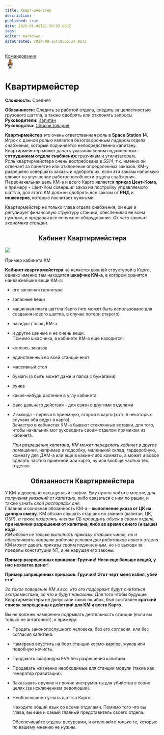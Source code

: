 ```yaml
---
title: Квартирмейстер
description: 
published: true
date: 2025-01-05T21:30:03.667Z
tags: 
editor: markdown
dateCreated: 2024-09-25T18:05:24.857Z
---
```


<div style="display: flex; justify-content: center;">
<div class="roles-passport comm">
  <div class="title comm"><a href="/roles/command">Командование</a></div>
  <div>
    <div><div><img src="/roles/quartermaster.png"></div></div>
  <div><div>
    <h1>Квартирмейстер</h1>
    <p><strong>Сложность:</strong> Средняя</p>
    <strong>Обязанности:</strong> Следить за работой отдела, следить за целостностью  грузового шаттла, а также одобрять или отклонять запросы.<br>
    <b>Руководители</b>: <a href="/roles/captain" title="Капитан">Капитан</a><br>
    <b>Руководства</b>: <a href="/guides/listofproducts">Список товаров</a>
  </div></div>
  </div>
</div>
</div>

**Квартирмейстер** это очень ответственная роль в **Space Station 14**. Игрок с данной ролью является безоговорочным лидером отдела снабжения, который подчиняется непосредственно капитану. Квартирмейстер может давать указания своим подчиненным - **сотрудникам отдела снабжения**: [грузчикам](/roles/loader) и [утилизаторам](/roles/utilizer).  
Роль квартирмейстера очень востребована в *SS14*, т.к. именно он отвечает за принятие или отклонение определенных заказов. КМ-у разрешено совершать заказы и одобрять их, если эти заказы напрямую влияют на улучшение работоспособности отдела снабжения. Первоначальная цель КМ-а и всего Карго является **приказ Цент-Кома**, к примеру - Цент-Ком совершил заказ на постройку управляемого шаттла, для этого КМ должен одобрять все заказы от **РНД** и **инженеров**, которые посчитает нужными.  
  
Квартирмейстер не только глава отдела снабжения, он еще и регулирует финансовую структуру станции, обеспечивая ее всем нужным, и продавая все ненужное оборудование. *От него зависит экономика станции.*

## <center> Кабинет Квартирмейстера </center>

![](https://wiki.ss14.su/images/thumb/9/9f/SS14_KM_cab.png/300px-SS14_KM_cab.png)

Пример кабинета КМ

  
**Кабинет квартирмейстера** не является важной структурой в *Карго*, однако именно там находится **шкафчик КМ-а**, в котором хранятся наиважнейшие вещи КМ-а:

-   его запасная гарнитура
-   запасные вещи
-   машинная плата шаттла Карго (что может быть использовано для создания нового шаттла, в случае потери старого)
-   накидка / плащ КМ-а
-   и другие ценные и не очень вещи.  
    Помимо шкафчика, в кабинете КМ-а еще находится:
-   консоль заказов
-   единственный во всей станции енот
-   массивный стол
-   бумаги (а быть может даже и папка с бумагами)
-   ручка
-   какое-нибудь растение в углу кабинета
-   факс дальнего действия - для связи с другими отделами
-   2 выхода - первый в приемную, второй в карго (хотя в некоторых случаях оба ведут в карго)  
    Зачастую в кабинетах КМ-а бывают стеклянные вставки, для того, чтобы начальник мог руководить своим отделом прямиком из кабинета.  
      
    *При разрешении капитана, КМ может переделать кабинет в другое помещение,* например в подсобку, маленький склад, гардеробную, комнату для ДАМ-а или еще в какие-либо комнаты, а может и вовсе сделать частью приемной или карго, ну или вообще частью тех. отделов.

## <center> Обязанности Квартирмейстера </center>

  
У КМ-а довольно насыщенный график. *Ему нужно пойти в мостик, для получения указаний от капитана*, либо связаться с ним по рации, и также узнать *свой распорядок дня.*  
Главная и основная обязанность КМ-а - **выполнение указа от ЦК на данную смену**. КМ обязан слушать старших по званию (капитан, ЦК, ОБР), *а также позволять членам СБ проводить обыск в своем отделе,* **при наличии разрешения от капитана, либо во время синего (и выше) кода.**  
*КМ обязан не только выполнять приказы старших чинов, но и обеспечивать хорошие рабочие условия для работников своего отдела.* КМ может давать приказы своим подчиненным, но не выходя за пределы конституции NT, и не нарушая его законы.

  
**Пример разрешенных приказов: Грузчик! Неси еще больше вещей, у нас нехватка денег!**

  
**Пример запрещенных приказов: Грузчик! Этот черт меня избил, убей его!**

  
*За такое поведение КМ и все, кто его поддержит будут считаться экстремистами, за что и будут наказаны.* Для того чтобы будущие Квартирмейстеры не допускали таких ошибок, был составлен **краткий список запрещенных действий для КМ и всего Карго**.  
  
Вы не должны намеренно подрывать деятельность станции (если вы только не антагонист), к примеру:

-   Продать законопослушного человека, без его согласия, или без согласия капитана.
-   Намерено впустить на борт станции космо-карпов, жуков или подобную нечисть.
-   Продавать скафандры EVA без разрешения капитана.
-   Продавать жизненно необходимые для станции модули (такие как генератор гравитации).
-   Заказывать оружие и прочие инструменты для убийства в своих целях (за исключением революции).
-   Необоснованно угнать шаттла Карго.  
      
    Находите общий язык со всеми отделами. Помимо того что вы глава, вы еще и самый главный представитель своего отдела.  
      
    Обеспечивайте отделы ресурсами, и отклоняйте только те, которые по вашему мнению не нужны.

<div class="table"></div>